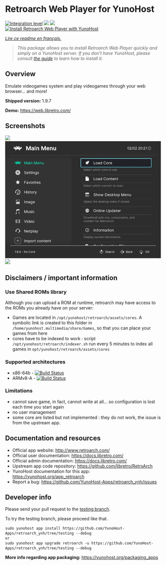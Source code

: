 <!--
N.B.: This README was automatically generated by https://github.com/YunoHost/apps/tree/master/tools/README-generator
It shall NOT be edited by hand.
-->

# Retroarch Web Player for YunoHost

[![Integration level](https://dash.yunohost.org/integration/retroarch.svg)](https://dash.yunohost.org/appci/app/retroarch) ![](https://ci-apps.yunohost.org/ci/badges/retroarch.status.svg) ![](https://ci-apps.yunohost.org/ci/badges/retroarch.maintain.svg)  
[![Install Retroarch Web Player with YunoHost](https://install-app.yunohost.org/install-with-yunohost.svg)](https://install-app.yunohost.org/?app=retroarch)

*[Lire ce readme en français.](./README_fr.md)*

> *This package allows you to install Retroarch Web Player quickly and simply on a YunoHost server.
If you don't have YunoHost, please consult [the guide](https://yunohost.org/#/install) to learn how to install it.*

## Overview

Emulate videogames system and play videogames through your web browser... and more!

**Shipped version:** 1.9.7

**Demo:** https://web.libretro.com/

## Screenshots

![](./doc/screenshots/XMB-main-menu.jpg)
![](./doc/screenshots/ozone-main-menu.jpg)
![](./doc/screenshots/rgui-main-menu.jpg)

## Disclaimers / important information

### Use Shared ROMs library

Although you can upload a ROM at runtime, retroarch may have access to the ROMs you already have on your server:

* Games are located in `/opt/yunohost/retroarch/assets/cores`. A symbolic link is created to this folder in `/home/yunohost.multimedia/share/Games`, so that you can place your games from here
* cores have to be indexed to work : script `/opt/yunohost/retroarch/indexer.sh` run every 5 minutes to index all games in `opt/yunohost/retroarch/assets/cores`


### Supported architectures

* x86-64b - [![Build Status](https://ci-apps.yunohost.org/ci/logs/retroarch%20%28Apps%29.svg)](https://ci-apps.yunohost.org/ci/apps/retroarch/)
* ARMv8-A - [![Build Status](https://ci-apps-arm.yunohost.org/ci/logs/retroarch%20%28Apps%29.svg)](https://ci-apps-arm.yunohost.org/ci/apps/retroarch/)

### Limitations

* cannot save game, in fact, cannot write at all... so configuration is lost each time you start again
* no user management
* some core are listed but not implemented : they do not work, the issue is from the upstream app.

## Documentation and resources

* Official app website: http://www.retroarch.com/
* Official user documentation: https://docs.libretro.com/
* Official admin documentation: https://docs.libretro.com/
* Upstream app code repository: https://github.com/libretro/RetroArch
* YunoHost documentation for this app: https://yunohost.org/app_retroarch
* Report a bug: https://github.com/YunoHost-Apps/retroarch_ynh/issues

## Developer info

Please send your pull request to the [testing branch](https://github.com/YunoHost-Apps/retroarch_ynh/tree/testing).

To try the testing branch, please proceed like that.
```
sudo yunohost app install https://github.com/YunoHost-Apps/retroarch_ynh/tree/testing --debug
or
sudo yunohost app upgrade retroarch -u https://github.com/YunoHost-Apps/retroarch_ynh/tree/testing --debug
```

**More info regarding app packaging:** https://yunohost.org/packaging_apps